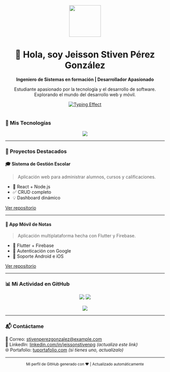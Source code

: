 <div align="center">
  <img src="https://media.tenor.com/0cB7n7qDg4oAAAAC/hello-there.gif"  width="100" />
  <h1>👋 Hola, soy Jeisson Stiven Pérez González</h1>
  <p>
    <strong>Ingeniero de Sistemas en formación | Desarrollador Apasionado</strong>
  </p>
  <p>
    Estudiante apasionado por la tecnología y el desarrollo de software.<br />
    Explorando el mundo del desarrollo web y móvil.
  </p>

  <a href="https://github.com/stivenpe/stivenpe"> 
    <img src="https://readme-typing-effect.vercel.app/?text=Desarrollo+Web+%F0%9D%94%8A%F0%9D%94%8A%F0%9D%94%8A&font=noto&size=65&pause=1000&color=ffffff&background=000000" alt="Typing Effect" />
  </a>
</div>

<br />

### 🚀 Mis Tecnologías 

<p align="center">
  <img src="https://skillicons.dev/icons?i=html,css,js,react,nodejs,python,git,github" />
</p>

---

### 📂 Proyectos Destacados 

#### 🎓 Sistema de Gestión Escolar
> Aplicación web para administrar alumnos, cursos y calificaciones.

- 🧩 React + Node.js
- ✅ CRUD completo
- 💡 Dashboard dinámico

[Ver repositorio](https://github.com/stivenpe/sistema-gestion-escolar) 

---

#### 📱 App Móvil de Notas
> Aplicación multiplataforma hecha con Flutter y Firebase.

- 🧩 Flutter + Firebase
- 🔐 Autenticación con Google
- 📲 Soporte Android e iOS

[Ver repositorio](https://github.com/stivenpe/app-movil-notas) 

---

### 📊 Mi Actividad en GitHub

<div align="center">
  <img src="https://github-readme-stats.vercel.app/api?username=stivenpe&show_icons=true&theme=dracula&include_all_commits=true" />
  <img src="https://github-readme-stats.vercel.app/api/wakatime?username=stivenpe&theme=dracula" />
</div>

<br />

<div align="center">
  <img src="https://github-readme-activity-graph.vercel.app/graph?username=stivenpe&theme=night" />
</div>

---

### 📬 Contáctame 

📧 Correo: stivenperezgonzalez@example.com  
🔗 LinkedIn: [linkedin.com/in/jeissonstivenpg](https://linkedin.com/in/tuusuario)  *(actualiza este link)*  
🌐 Portafolio: [tuportafolio.com](https://tudominio.com)  *(si tienes uno, actualízalo)*

---

<div align="center">
  <sub>Mi perfil de GitHub generado con ❤️ | Actualizado automáticamente</sub>
</div>
